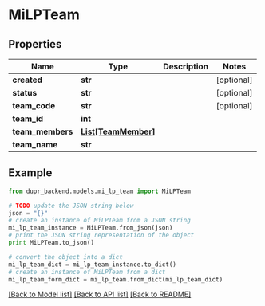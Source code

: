 # MiLPTeam


## Properties
Name | Type | Description | Notes
------------ | ------------- | ------------- | -------------
**created** | **str** |  | [optional] 
**status** | **str** |  | [optional] 
**team_code** | **str** |  | [optional] 
**team_id** | **int** |  | 
**team_members** | [**List[TeamMember]**](TeamMember.md) |  | 
**team_name** | **str** |  | 

## Example

```python
from dupr_backend.models.mi_lp_team import MiLPTeam

# TODO update the JSON string below
json = "{}"
# create an instance of MiLPTeam from a JSON string
mi_lp_team_instance = MiLPTeam.from_json(json)
# print the JSON string representation of the object
print MiLPTeam.to_json()

# convert the object into a dict
mi_lp_team_dict = mi_lp_team_instance.to_dict()
# create an instance of MiLPTeam from a dict
mi_lp_team_form_dict = mi_lp_team.from_dict(mi_lp_team_dict)
```
[[Back to Model list]](../README.md#documentation-for-models) [[Back to API list]](../README.md#documentation-for-api-endpoints) [[Back to README]](../README.md)


